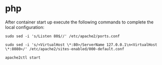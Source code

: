 # php

After container start up execute the following commands to complete the local configuration:
```shell
sudo sed -i 's/Listen 80$//' /etc/apache2/ports.conf
```
```shell
sudo sed -i 's/<VirtualHost \*:80>/ServerName 127.0.0.1\n<VirtualHost \*:8080>/' /etc/apache2/sites-enabled/000-default.conf
```
```shell
apache2ctl start
```
